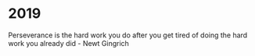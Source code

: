 # 2019
Perseverance is the hard work you do after you get tired of doing the hard work you already did - Newt Gingrich
